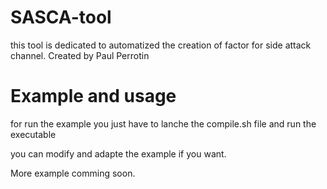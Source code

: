 # SASCA-tool

this tool is dedicated to automatized the creation of factor for side attack channel. Created by Paul Perrotin

# Example and usage 

for run the example you just have to lanche the compile.sh file and run the executable 

you can modify and adapte the example if you want.

More example comming soon. 



